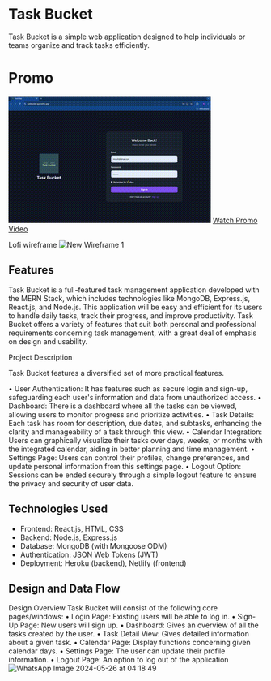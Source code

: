# Task Bucket

Task Bucket is a simple web application designed to help individuals or teams organize and track tasks efficiently.

# Promo 

![Promo Video Preview](https://github.com/Dannysyed/TaskBucket/blob/main/promo.gif)
[Watch Promo Video](https://drive.google.com/file/d/1LJWegZE2wQkBCvBsGijVJKh11P4aNO0N/view?usp=drive_link)


Lofi wireframe
![New Wireframe 1](https://github.com/Dannysyed/TaskBucket/assets/95587269/7dbeff63-dca6-4e7c-b80b-f69750de4def)



## Features

Task Bucket is a full-featured task management application developed with the MERN Stack, which includes technologies like MongoDB, Express.js, React.js, and Node.js. This application will be easy and efficient for its users to handle daily tasks, track their progress, and improve productivity. Task Bucket offers a variety of features that suit both personal and professional requirements concerning task management, with a great deal of emphasis on design and usability.

Project Description

Task Bucket features a diversified set of more practical features.

• User Authentication: It has features such as secure login and sign-up, safeguarding each user's information and data from unauthorized access.
• Dashboard: There is a dashboard where all the tasks can be viewed, allowing users to monitor progress and prioritize activities.
• Task Details: Each task has room for description, due dates, and subtasks, enhancing the clarity and manageability of a task through this view.
• Calendar Integration: Users can graphically visualize their tasks over days, weeks, or months with the integrated calendar, aiding in better planning and time management.
• Settings Page: Users can control their profiles, change preferences, and update personal information from this settings page.
• Logout Option: Sessions can be ended securely through a simple logout feature to ensure the privacy and security of user data.

## Technologies Used

- Frontend: React.js, HTML, CSS
- Backend: Node.js, Express.js
- Database: MongoDB (with Mongoose ODM)
- Authentication: JSON Web Tokens (JWT)
- Deployment: Heroku (backend), Netlify (frontend)

## Design and Data Flow
Design Overview Task Bucket will consist of the following core pages/windows: 
•	Login Page: Existing users will be able to log in. 
•	Sign-Up Page: New users will sign up. 
•	Dashboard: Gives an overview of all the tasks created by the user. 
•	Task Detail View: Gives detailed information about a given task. 
•	Calendar Page: Display functions concerning given calendar days. 
•	Settings Page: The user can update their profile information. 
•	Logout Page: An option to log out of the application
![WhatsApp Image 2024-05-26 at 04 18 49](https://github.com/Dannysyed/TaskBucket/assets/95587269/97c4e0cb-6eea-4179-8bf9-ac0ec6cce711)


